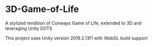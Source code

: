 # 3D-Game-of-Life
A stylized rendition of Conways Game of Life, extended to 3D and leveraging Unity DOTS

This project uses Unity version 2019.2.13f1 with WebGL build support